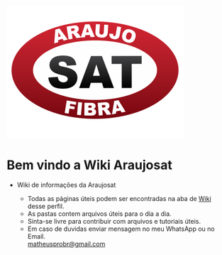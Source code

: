 ![imagem](/images/logo-small.png)


# Bem vindo a Wiki Araujosat

- Wiki de informações da Araujosat

    - Todas as páginas úteis podem ser encontradas na aba de [Wiki](https://github.com/qrocafe1535/wiki.araujosat/wiki) desse perfil.
    - As pastas contem arquivos úteis para o dia a dia. 
    - Sinta-se livre para contribuir com arquivos e tutoriais úteis.
    - Em caso de duvidas enviar mensagem no meu WhatsApp ou no Email.           
    matheusprobr@gmail.com


